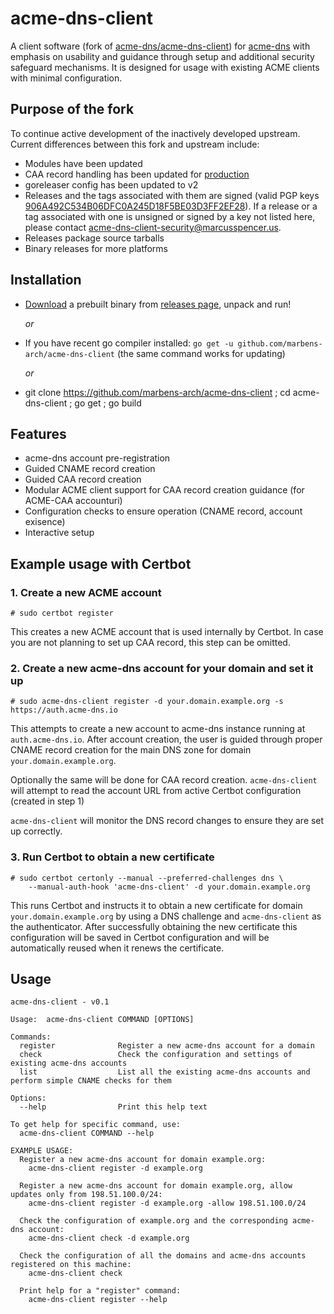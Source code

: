 # acme-dns-client

A client software (fork of [acme-dns/acme-dns-client](https://github.com/acme-dns/acme-dns-client)) for [acme-dns](https://github.com/joohoi/acme-dns) with emphasis on usability and guidance through
setup and additional security safeguard mechanisms. It is designed for usage with existing ACME clients with minimal
configuration.

## Purpose of the fork
To continue active development of the inactively developed upstream. Current differences between this fork and upstream include:

- Modules have been updated
- CAA record handling has been updated for [production](https://community.letsencrypt.org/t/enabling-acme-caa-account-and-method-binding/189588/3)
- goreleaser config has been updated to v2
- Releases and the tags associated with them are signed (valid PGP keys [906A492C534B06DFC0A245D18F5BE03D3FF2EF28](https://keyserver.ubuntu.com/pks/lookup?search=906A492C534B06DFC0A245D18F5BE03D3FF2EF28&fingerprint=on&op=index)). If a release or a tag associated with one is unsigned or signed by a key not listed here, please contact acme-dns-client-security@marcusspencer.us.
- Releases package source tarballs
- Binary releases for more platforms

## Installation

- [Download](https://github.com/marbens-arch/acme-dns-client/releases/latest) a prebuilt binary from 
  [releases page](https://github.com/marbens-arch/acme-dns-client/releases/latest), unpack and run!

  _or_
- If you have recent go compiler installed: `go get -u github.com/marbens-arch/acme-dns-client` (the same command works for updating)

  _or_
- git clone https://github.com/marbens-arch/acme-dns-client ; cd acme-dns-client ; go get ; go build

## Features

- acme-dns account pre-registration
- Guided CNAME record creation
- Guided CAA record creation
- Modular ACME client support for CAA record creation guidance (for ACME-CAA accounturi)
- Configuration checks to ensure operation (CNAME record, account exisence)
- Interactive setup

## Example usage with Certbot

### 1. Create a new ACME account

```
# sudo certbot register
```

This creates a new ACME account that is used internally by Certbot. In case you are not planning to set up
CAA record, this step can be omitted.

### 2. Create a new acme-dns account for your domain and set it up

```
# sudo acme-dns-client register -d your.domain.example.org -s https://auth.acme-dns.io
```

This attempts to create a new account to acme-dns instance running at `auth.acme-dns.io`. 
After account creation, the user is guided through proper CNAME record creation for the main DNS zone for domain
`your.domain.example.org`.

Optionally the same will be done for CAA record creation. `acme-dns-client` will attempt to read the account URL from
active Certbot configuration (created in step 1)

`acme-dns-client` will monitor the DNS record changes to ensure they are set up correctly.

### 3. Run Certbot to obtain a new certificate

```
# sudo certbot certonly --manual --preferred-challenges dns \
    --manual-auth-hook 'acme-dns-client' -d your.domain.example.org 
```

This runs Certbot and instructs it to obtain a new certificate for domain `your.domain.example.org` by using a DNS 
challenge and `acme-dns-client` as the authenticator. After successfully obtaining the new certificate this configuration
will be saved in Certbot configuration and will be automatically reused when it renews the certificate.

## Usage

```
acme-dns-client - v0.1

Usage:  acme-dns-client COMMAND [OPTIONS]

Commands:
  register              Register a new acme-dns account for a domain
  check                 Check the configuration and settings of existing acme-dns accounts
  list                  List all the existing acme-dns accounts and perform simple CNAME checks for them

Options:
  --help                Print this help text

To get help for specific command, use:
  acme-dns-client COMMAND --help

EXAMPLE USAGE:
  Register a new acme-dns account for domain example.org:
    acme-dns-client register -d example.org
  
  Register a new acme-dns account for domain example.org, allow updates only from 198.51.100.0/24:
    acme-dns-client register -d example.org -allow 198.51.100.0/24

  Check the configuration of example.org and the corresponding acme-dns account:
    acme-dns-client check -d example.org

  Check the configuration of all the domains and acme-dns accounts registered on this machine:
    acme-dns-client check

  Print help for a "register" command:
    acme-dns-client register --help

```
